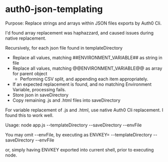 # auth0-json-templating

Purpose: Replace strings and arrays within JSON files exports by Auth0 Cli.

I'd found array replacement was haphazzard, and caused issues during native replacement.

Recursively, for each json file found in templateDirectory
 - Replace all values, matching ##ENVIRONMENT_VARIABLE## as string in file
 - Replace all values, matching @@ENVIRONMENT_VARIABLE@@ as array for parent object
   - Performing CSV split, and appending each item appropriately.
- If an expected replacement is found, and no matching Environment Variable, processing fails.
- Store json in saveDirectory
- Copy remaining .js and .html files into saveDirectory

For variable replacement of .js and .html, use native Auth0 Cli replacement.  I found this to work well.

Usage:
node app.js --templateDirectory <path to folder> --saveDirectory <save path> --envFile <path to envfile>

You may omit --envFile, by executing as
ENVKEY=<envkey> --templateDirectory <path to folder> --saveDirectory <save path> --envFile <path to envfile>

or, simply having ENVKEY exported into current shell, prior to executing node. 


